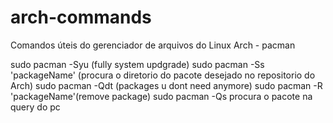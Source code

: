 # arch-commands


Comandos úteis do gerenciador de arquivos do Linux Arch - pacman

sudo pacman -Syu (fully system updgrade)
sudo pacman -Ss 'packageName' (procura o diretorio do pacote desejado no repositorio do Arch)
sudo pacman -Qdt (packages u dont need anymore)
sudo pacman -R 'packageName'(remove package)
sudo pacman -Qs procura o pacote na query do pc
